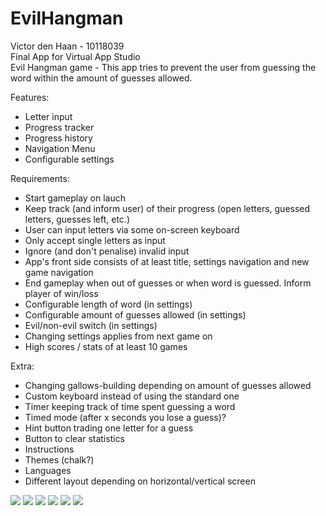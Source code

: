 # EvilHangman
Victor den Haan - 10118039  
Final App for Virtual App Studio  
Evil Hangman game - This app tries to prevent the user from guessing the word
within the amount of guesses allowed.

Features:
- Letter input
- Progress tracker
- Progress history
- Navigation Menu
- Configurable settings


Requirements:
- Start gameplay on lauch
- Keep track (and inform user) of their progress (open letters, guessed letters, guesses left, etc.)
- User can input letters via some on-screen keyboard
- Only accept single letters as input
- Ignore (and don't penalise) invalid input
- App's front side consists of at least title, settings navigation and new game navigation
- End gameplay when out of guesses or when word is guessed. Inform player of win/loss
- Configurable length of word (in settings)
- Configurable amount of guesses allowed (in settings)
- Evil/non-evil switch (in settings)
- Changing settings applies from next game on
- High scores / stats of at least 10 games

Extra:
- Changing gallows-building depending on amount of guesses allowed
- Custom keyboard instead of using the standard one
- Timer keeping track of time spent guessing a word
- Timed mode (after x seconds you lose a guess)?
- Hint button trading one letter for a guess
- Button to clear statistics
- Instructions
- Themes (chalk?)
- Languages
- Different layout depending on horizontal/vertical screen

![](images/user_experience_sketches.png?raw=true)
![](images/menu_activity.png?raw=true)
![](images/gameplay_activity.png?raw=true)
![](images/settings_activity.png?raw=true)
![](images/high_scores_activity.png?raw=true)
![](images/instructions_activity.png?raw=true)